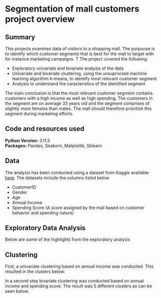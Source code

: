 # Segmentation of mall customers project overview

## Summary
This projects examines data of visitors to a shopping mall. The purpuose is to identify which customer segments that is best for the mall to target with for instance marketing campaigns. T
The project covered the following:
* Exploratory univariate and bivariate analysis of the data
* Univariate and bivariate clustering, using the unsuprivized machine learning algorithm k-means, to identify most relevant customer segment
* Analysis to understand the caracteristics of the identified segment

The main conclusion is that the most relevant customer segment contains customers with a high income as well as high spending. The customers in the segment are on average 33 years old and the segment comprises of slightly more females than males. The mall should therefore prioritize this segment during marketing efforts.

## Code and resources used
**Python Version:** 3.11.5  
**Packages:** Pandas, Seaborn, Matplotlib, Sklearn

## Data
The analysis has been conducted using a dataset from Kaggle available [here](https://www.kaggle.com/datasets/vjchoudhary7/customer-segmentation-tutorial-in-python).
The datasets include the columns listed below
* CustomerID
* Gender
* Age
* Annual Income
* Spending Score (A score assigned by the mall based on customer behavior and spending nature)

## Exploratory Data Analysis
Below are some of the highlights from the exploratory analysis


## Clustering
First, a univariate clustering based on annual income was conducted. This resulted in the clusters below:

In a second step bivariate clustering was conducted based on annual income and spending score. The result was 5 different clusters as can be seen below.
